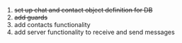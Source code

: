 <ol>
<li><strike>set up chat and contact object definition for DB</strike></li>
<li><strike>add guards</strike></li>
<li>add contacts functionality</li>
<li>add server functionality to receive and send messages</li>
</ol>
